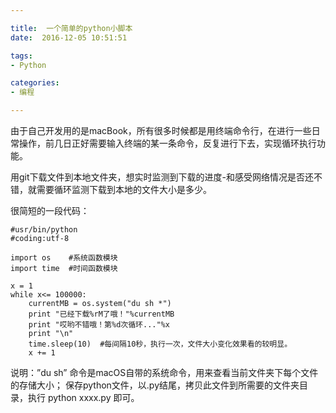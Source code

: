 ```yaml
---

title:  一个简单的python小脚本
date:  2016-12-05 10:51:51

tags:
- Python

categories:
- 编程

---
```


由于自己开发用的是macBook，所有很多时候都是用终端命令行，在进行一些日常操作，前几日正好需要输入终端的某一条命令，反复进行下去，实现循环执行功能。

用git下载文件到本地文件夹，想实时监测到下载的进度-和感受网络情况是否还不错，就需要循环监测下载到本地的文件大小是多少。

很简短的一段代码：


```
#usr/bin/python
#coding:utf-8

import os    #系统函数模块
import time  #时间函数模块

x = 1
while x<= 100000:
    currentMB = os.system("du sh *")
    print "已经下载%rM了哦！"%currentMB
    print "哎哟不错哦！第%d次循环..."%x
    print "\n"
    time.sleep(10)  #每间隔10秒，执行一次，文件大小变化效果看的较明显。
    x += 1
```

说明：”du sh” 命令是macOS自带的系统命令，用来查看当前文件夹下每个文件的存储大小； 保存python文件，以.py结尾，拷贝此文件到所需要的文件夹目录，执行 python xxxx.py 即可。
